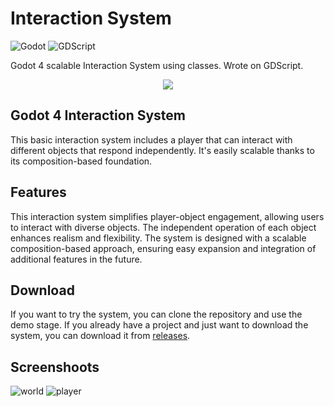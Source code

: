 # Interaction System

![Godot](https://img.shields.io/badge/Godot%204.2-478cbf.svg?logo=godot-engine&logoColor=white&style=for-the-badge)
![GDScript](https://img.shields.io/badge/GDScript-478cbf.svg?logo=godot-engine&logoColor=white&style=for-the-badge)

Godot 4 scalable Interaction System using classes. Wrote on GDScript.

<p align="center">
  <img src="https://github.com/netlaunch/Prototyping-FPS-Controller/assets/154734437/e80e1224-fc42-46e3-b1b8-70f23530b0e3" />
</p>

## Godot 4 Interaction System
This basic interaction system includes a player that can interact with different objects that respond independently. It's easily scalable thanks to its composition-based foundation.

## Features
This interaction system simplifies player-object engagement, allowing users to interact with diverse objects. The independent operation of each object enhances realism and flexibility. The system is designed with a scalable composition-based approach, ensuring easy expansion and integration of additional features in the future.

## Download
If you want to try the system, you can clone the repository and use the demo stage. If you already have a project and just want to download the system, you can download it from [releases](https://github.com/netlaunch/Godot-Interaction-System/releases).

## Screenshoots
![world](https://github.com/netlaunch/Prototyping-FPS-Controller/assets/154734437/4b056f68-a008-42e4-b0a5-20815822a253)
![player](https://github.com/netlaunch/Prototyping-FPS-Controller/assets/154734437/9f9e5929-6c57-4ef1-86d5-e51ebd224cae)
